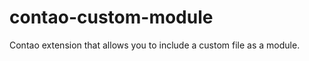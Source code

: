 contao-custom-module
====================

Contao extension that allows you to include a custom file as a module.